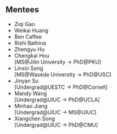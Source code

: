 ## Mentees
- Ziqi Gao
- Weikai Huang
- Ben Caffee
- Rishi Bathina
- Zhengyu Hu
- Chengkai Hou
<br>[MS@Jilin University -> PhD@PKU]
- Linxin Song 
<br>[MS@Waseda University -> PhD@USC]
- Jinyan Su 
<br>[Undergrad@UESTC -> PhD@Cornell]
- Mandy Wang 
<br>[Undergrad@UIUC -> PhD@UCLA]
- Minhao Jiang 
<br>[Undergrad@UIUC -> MS@UIUC]
- Xiangchen Song 
<br>[Undergrad@UIUC -> PhD@CMU]
